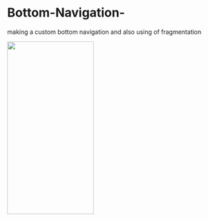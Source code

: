 # Bottom-Navigation-
making a custom bottom navigation and also using  of fragmentation
<p float="left">
  <img src="https://user-images.githubusercontent.com/90751735/215750061-f4ba777f-b2df-4129-9387-c35fc16f37e6.gif" width="200" height="400" />
  </p>
